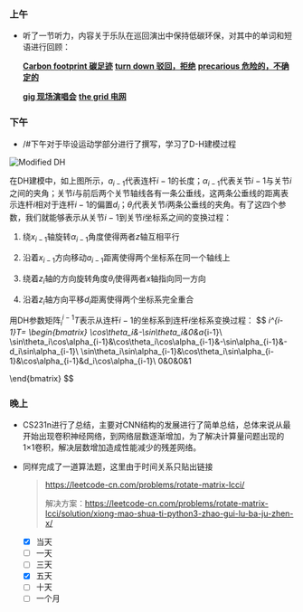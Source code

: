 ### 上午

- 听了一节听力，内容关于乐队在巡回演出中保持低碳环保，对其中的单词和短语进行回顾：

  <u>**Carbon footprint 碳足迹**</u>	<u>**turn down 驳回，拒绝**</u>	<u>**precarious 危险的，不确定的**</u>	

  <u>**gig 现场演唱会**</u> 	<u>**the grid 电网**</u>	

### 下午

- /#下午对于毕设运动学部分进行了撰写，学习了D-H建模过程

![Modified DH](https://upload.wikimedia.org/wikipedia/commons/d/d8/DHParameter.png)

在DH建模中，如上图所示，$a_{i-1}$代表连杆$i-1$的长度；$\alpha_{i-1}$代表关节$i-1$与关节$i$之间的夹角；关节$i$与前后两个关节轴线各有一条公垂线，这两条公垂线的距离表示连杆$i$相对于连杆$i-1$的偏置$d_i$；$\theta_i$代表关节$i$两条公垂线的夹角。有了这四个参数，我们就能够表示从关节$i-1$到关节$i$坐标系之间的变换过程：

1. 绕$x_{i-1}$轴旋转$\alpha_{i-1}$角度使得两者$z$轴互相平行

2. 沿着$x_{i-1}$方向移动$a_{i-1}$距离使得两个坐标系在同一个轴线上

3. 绕着$z_i$轴的方向旋转角度$\theta_i$使得两者$x$轴指向同一方向

4. 沿着$z_i$轴方向平移$d_i$距离使得两个坐标系完全重合

  用DH参数矩阵$_i^{i-1}{T}$表示从连杆$i-1$的坐标系到连杆$i$坐标系变换过程：
  $$
  _i^{i-1}T=
  \begin{bmatrix}
  \cos\theta_i&-\sin\theta_i&0&a_{i-1}\\
  \sin\theta_i\cos\alpha_{i-1}&\cos\theta_i\cos\alpha_{i-1}&-\sin\alpha_{i-1}&-d_i\sin\alpha_{i-1}\\
  \sin\theta_i\sin\alpha_{i-1}&\cos\theta_i\sin\alpha_{i-1}&\cos\alpha_{i-1}&d_i\cos\alpha_{i-1}\\
  0&0&0&1
  
  \end{bmatrix}
  $$

### 晚上

- CS231n进行了总结，主要对CNN结构的发展进行了简单总结，总体来说从最开始出现卷积神经网络，到网络层数逐渐增加，为了解决计算量问题出现的1×1卷积，解决层数增加造成性能减少的残差网络。

- 同样完成了一道算法题，这里由于时间关系只贴出链接

  > https://leetcode-cn.com/problems/rotate-matrix-lcci/
  >
  > 解决方案：https://leetcode-cn.com/problems/rotate-matrix-lcci/solution/xiong-mao-shua-ti-python3-zhao-gui-lu-ba-ju-zhen-x/

  

  - [x] 当天
  - [ ] 一天
  - [ ] 三天
  - [x] 五天
  - [ ] 十天
  - [ ] 一个月